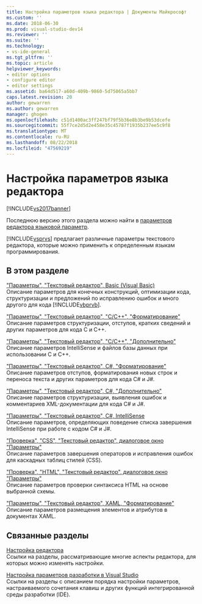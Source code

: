 ```yaml
---
title: Настройка параметров языка редактора | Документы Майкрософт
ms.custom: ''
ms.date: 2018-06-30
ms.prod: visual-studio-dev14
ms.reviewer: ''
ms.suite: ''
ms.technology:
- vs-ide-general
ms.tgt_pltfrm: ''
ms.topic: article
helpviewer_keywords:
- editor options
- configure editor
- editor settings
ms.assetid: ba64d517-a60d-409b-9860-5d75065a5bb7
caps.latest.revision: 20
author: gewarren
ms.author: gewarren
manager: ghogen
ms.openlocfilehash: c51d1400ac3ff247bf79f5b36e8b3be9b53dcefe
ms.sourcegitcommit: 55f7ce2d5d2e458e35c45787f1935b237ee5c9f8
ms.translationtype: MT
ms.contentlocale: ru-RU
ms.lasthandoff: 08/22/2018
ms.locfileid: "47569219"
---
```

# <a name="setting-language-specific-editor-options"></a>Настройка параметров языка редактора
[!INCLUDE[vs2017banner](../../includes/vs2017banner.md)]

Последнюю версию этого раздела можно найти в [параметров редактора языковой параметр](https://docs.microsoft.com/visualstudio/ide/reference/setting-language-specific-editor-options).  
  
  
[!INCLUDE[vsprvs](../../includes/vsprvs-md.md)] предлагает различные параметры текстового редактора, которые можно применить к определенным языкам программирования.  
  
## <a name="in-this-section"></a>В этом разделе  
 ["Параметры", "Текстовый редактор", Basic (Visual Basic)](../../ide/reference/options-text-editor-basic-visual-basic.md)  
 Описание параметров для конечных конструкций, оптимизации кода, структуризации и предложений по исправлению ошибок и много другого для кода [!INCLUDE[vbprvb](../../includes/vbprvb-md.md)].  
  
 ["Параметры", "Текстовый редактор", "C/C++", "Форматирование"](../../ide/reference/options-text-editor-c-cpp-formatting.md)  
 Описание параметров структуризации, отступов, кратких сведений и других параметров для кода C и C++.  
  
 ["Параметры", "Текстовый редактор", "C/C++", "Дополнительно"](../../ide/reference/options-text-editor-c-cpp-advanced.md)  
 Описание параметров IntelliSense и файлов базы данных при использовании C и C++.  
  
 ["Параметры", "Текстовый редактор", C#, "Форматирование"](../../ide/reference/options-text-editor-csharp-formatting.md)  
 Описание параметров отступов, форматирования новых строк и переноса текста и других параметров для кода C# и J#.  
  
 ["Параметры", "Текстовый редактор", C#, "Дополнительно"](../../ide/reference/options-text-editor-csharp-advanced.md)  
 Описание параметров структуризации, выявления ошибок и комментариев XML-документации для кода C# и J#.  
  
 ["Параметры", "Текстовый редактор", C#, IntelliSense](../../ide/reference/options-text-editor-csharp-intellisense.md)  
 Описание параметров, определяющих поведение списка завершения IntelliSense при работе с кодом C# и J#.  
  
 ["Проверка", "CSS", "Текстовый редактор", диалоговое окно "Параметры"](http://msdn.microsoft.com/library/5afe0808-16bb-420f-b620-7ca1a4d9f2cc)  
 Описание параметров завершения операторов и исправления ошибок для каскадных таблиц стилей (CSS).  
  
 ["Проверка", "HTML", "Текстовый редактор", диалоговое окно "Параметры"](http://msdn.microsoft.com/library/9c24ecfe-263e-4bf1-88de-d01be3992863)  
 Описание параметров проверки синтаксиса HTML на основе выбранной схемы.  
  
 ["Параметры", "Текстовый редактор", XAML, "Форматирование"](../../ide/reference/options-text-editor-xaml-formatting.md)  
 Описание параметров размещения элементов и атрибутов в документах XAML.  
  
## <a name="related-sections"></a>Связанные разделы  
 [Настройка редактора](../../ide/customizing-the-editor.md)  
 Ссылки на разделы, рассматривающие многие аспекты редактора, для которых можно изменять настройки.  
  
 [Настройка параметров разработки в Visual Studio](http://msdn.microsoft.com/en-us/22c4debb-4e31-47a8-8f19-16f328d7dcd3)  
 Ссылки на разделы с описанием порядка настройки параметров, настраиваемого сочетания клавиш и других функций интегрированной среды разработки (IDE).



